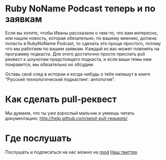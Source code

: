 # Ruby NoName Podcast теперь и по заявкам

Если вы хотите, чтобы Иваны рассказали о чем-то, что вам интересно, или нашли новость, которая обязательно, по вашему
мнению, должна попасть в RubyNoName Podcast, то сделать это проще простого, потому что мы работаем по вашим заявкам.
Каждый из вас может повлиять на программу подкаста. Для этого достаточно просто прислать pull реквест
к шоунотам предстоящего подкаста, и если ваши темы нам понравится, мы обязательно их обсудим.

Оставь свой след в истории и когда-нибудь о тебе напишут в книге "Русский технологический подкастинг: антология".

# Как сделать pull-реквест

Мы думаем, что ты уже взрослый мальчик и умеешь читать документацию: http://help.github.com/send-pull-requests/

# Где послушать

Послушать и подписаться на нас можно на [rpod](http://ruby.rpod.ru/)
[Наш твиттер](https://twitter.com/#!/rubynoname)


